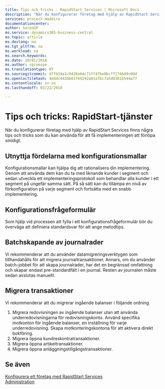 ```yaml
---
title: Tips och tricks - RapidStart Services | Microsoft Docs
description: "När du konfigurerar företag med hjälp av RapidStart Services finns några tips och tricks som du kan använda för att få implementeringen att förlöpa smidigt."
services: project-madeira
documentationcenter: 
author: SorenGP
ms.service: dynamics365-business-central
ms.topic: article
ms.devlang: na
ms.tgt_pltfrm: na
ms.workload: na
ms.search.keywords: 
ms.date: 10/01/2018
ms.author: sgroespe
ms.translationtype: HT
ms.sourcegitcommit: d7fb34e1c9428a64c71ff47be8bcff174649c00d
ms.openlocfilehash: 4e8dc4436b01f69292a01afbc7a5d0381b544a77
ms.contentlocale: sv-se
ms.lasthandoff: 03/22/2018

---
```

# <a name="tips-and-tricks-rapidstart-services"></a>Tips och tricks: RapidStart-tjänster
När du konfigurerar företag med hjälp av RapidStart Services finns några tips och tricks som du kan använda för att få implementeringen att förlöpa smidigt.  

## <a name="take-advantage-of-configuration-templates"></a>Utnyttja fördelarna med konfigurationsmallar  
Konfigurationsmallar kan hjälpa dig att rationalisera din implementering. Genom att använda dem kan du ta med liknande kunder i segment och sedan utveckla ett implementeringsprotokoll som behandlar alla kunder i ett segment på ungefär samma sätt. På så sätt kan du tillämpa en nivå av förkonfiguration på varje segment och fortsätta med en snabb implementering.  

## <a name="configuration-questionnaires"></a>Konfigurationsfrågeformulär  
Som hjälp vid processen att fylla i ett konfigurationsfrågeformulär bör du överväga att definiera standardsvar för att ange metodtips.  

## <a name="batch-creation-of-journal-lines"></a>Batchskapande av journalrader  
Vi rekommenderar att du använder datamigreringsverktygen som tillhandahålls för att migrera journaltransaktioner. Annars, om du använder batch-jobbet för att skapa journalrader, har det en begränsad omfattning och skapar endast pre-standardfält i en journal. Resten av journalen måste sedan avslutas manuellt.  

## <a name="migrating-transactions"></a>Migrera transaktioner  
Vi rekommenderar att du migrerar ingående balanser i följande ordning.  

1.  Migrera redovisningen av ingående balanser utan att använda underredovisningarna för redovisningskonto. Använd specifika motkonton för ingående balanser, en inställning för varje underredovisning. Skapa motkonteringskontona för att aktivera direkt bokföring.  
2.  Migrera öppna kundreskontratransaktioner.  
3.  Migrera öppna artikeltransaktioner.  
4.  Migrera öppna anläggningstillgångstransaktioner.  

## <a name="see-also"></a>Se även  
[Konfigurera ett företag med RapidStart Services](admin-set-up-a-company-with-rapidstart.md)  
[Administration](admin-setup-and-administration.md)

